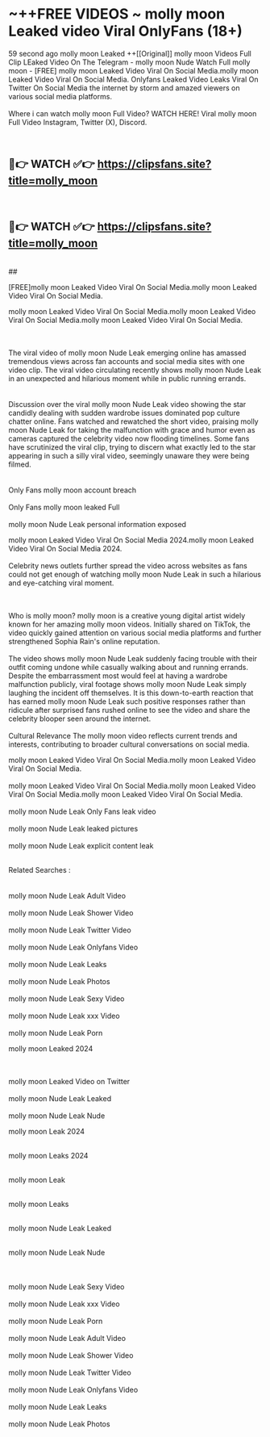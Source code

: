 # ~++FREE VIDEOS ~ molly moon Leaked video Viral OnlyFans (18+)<br>


59 second ago molly moon Leaked ++[[Original]] molly moon Videos Full Clip LEaked Video On The Telegram  - molly moon Nude  Watch Full molly moon - [FREE] molly moon Leaked Video Viral On Social Media.molly moon Leaked Video Viral On Social Media.   Onlyfans Leaked Video Leaks Viral On Twitter On Social Media the internet by storm and amazed viewers on various social media platforms. <br><br>
Where i can watch molly moon Full Video? WATCH HERE! Viral molly moon Full Video Instagram, Twitter (X), Discord. <br>


 <br>

##  🔴👉 WATCH ✅👉  <a href="https://clipsfans.site?title=molly_moon&ref=git">https://clipsfans.site?title=molly_moon</a> <br>
  <br>

##  🔴👉 WATCH ✅👉  <a href="https://clipsfans.site?title=molly_moon&ref=git">https://clipsfans.site?title=molly_moon</a> <br>
  <br>
  ##



[FREE]molly moon Leaked Video Viral On Social Media.molly moon Leaked Video Viral On Social Media. <br>

molly moon Leaked Video Viral On Social Media.molly moon Leaked Video Viral On Social Media.molly moon Leaked Video Viral On Social Media. <br>


  <br>

  <br>
The viral video of molly moon Nude Leak emerging online has amassed tremendous views across fan accounts and social media sites with one video clip. The viral video circulating recently shows molly moon Nude Leak in an unexpected and hilarious moment while in public running errands.<br>
<br>


<br>
Discussion over the viral molly moon Nude Leak video showing the star candidly dealing with sudden wardrobe issues dominated pop culture chatter online. Fans watched and rewatched the short video, praising molly moon Nude Leak for taking the malfunction with grace and humor even as cameras captured the celebrity video now flooding timelines. Some fans have scrutinized the viral clip, trying to discern what exactly led to the star appearing in such a silly viral video, seemingly unaware they were being filmed.<br>
<br>
<br> 
Only Fans molly moon account breach<br>
<br>
Only Fans molly moon leaked Full <br>
<br>
molly moon Nude Leak personal information exposed<br>

molly moon Leaked Video Viral On Social Media 2024.molly moon Leaked Video Viral On Social Media 2024. <br>
<br>
Celebrity news outlets further spread the video across websites as fans could not get enough of watching molly moon Nude Leak in such a hilarious and eye-catching viral moment.<br>
<br>

<br>
Who is molly moon? molly moon is a creative young digital artist widely known for her amazing molly moon videos. Initially shared on TikTok, the video quickly gained attention on various social media platforms and further strengthened Sophia Rain's online reputation.<br>
<br>
The video shows molly moon Nude Leak suddenly facing trouble with their outfit coming undone while casually walking about and running errands. Despite the embarrassment most would feel at having a wardrobe malfunction publicly, viral footage shows molly moon Nude Leak simply laughing the incident off themselves. It is this down-to-earth reaction that has earned molly moon Nude Leak such positive responses rather than ridicule after surprised fans rushed online to see the video and share the celebrity blooper seen around the internet.<br>
<br>
Cultural Relevance The molly moon video reflects current trends and interests, contributing to broader cultural conversations on social media.<br>

molly moon Leaked Video Viral On Social Media.molly moon Leaked Video Viral On Social Media.<br>
<br>
molly moon Leaked Video Viral On Social Media.molly moon Leaked Video Viral On Social Media.molly moon Leaked Video Viral On Social Media.<br>
<br>
molly moon Nude Leak Only Fans leak video<br>
<br>
molly moon Nude Leak leaked pictures<br>
<br>
molly moon Nude Leak explicit content leak<br>


<br>
Related Searches :<br>
<br>

<br>
molly moon Nude Leak Adult Video<br>
<br>
molly moon Nude Leak Shower Video<br>
<br>
molly moon Nude Leak Twitter Video<br>
<br>
molly moon Nude Leak Onlyfans Video<br>
<br>
molly moon Nude Leak Leaks<br>
<br>
molly moon Nude Leak Photos<br>

<br>
molly moon Nude Leak Sexy Video<br>
<br>
molly moon Nude Leak xxx Video<br>
<br>
molly moon Nude Leak Porn<br>

molly moon  Leaked 2024 <br> <br>
<br>

molly moon Leaked Video on Twitter <br>
<br>
molly moon Nude Leak Leaked<br>
<br>
molly moon Nude Leak Nude<br>


molly moon  Leak 2024 <br> <br>



molly moon  Leaks 2024 <br> <br>



 
molly moon  Leak<br> <br>



molly moon  Leaks<br> <br>


molly moon Nude Leak Leaked<br> <br>

molly moon Nude Leak Nude<br> <br>
<br> <br>
molly moon Nude Leak Sexy Video
<br> <br>
molly moon Nude Leak xxx Video
<br> <br>
molly moon Nude Leak Porn
<br> <br>
molly moon Nude Leak Adult Video
<br> <br>
molly moon Nude Leak Shower Video
<br> <br>
molly moon Nude Leak Twitter Video
<br> <br>
molly moon Nude Leak Onlyfans Video
<br> <br>
molly moon Nude Leak Leaks
<br> <br>
molly moon Nude Leak Photos






</p>




 



</p>










